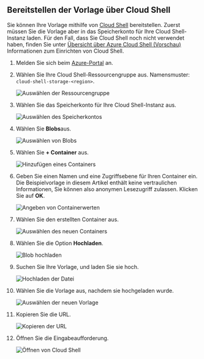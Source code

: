 ## <a name="deploy-template-from-cloud-shell"></a>Bereitstellen der Vorlage über Cloud Shell

Sie können Ihre Vorlage mithilfe von [Cloud Shell](../articles/cloud-shell/overview.md) bereitstellen. Zuerst müssen Sie die Vorlage aber in das Speicherkonto für Ihre Cloud Shell-Instanz laden. Für den Fall, dass Sie Cloud Shell noch nicht verwendet haben, finden Sie unter [Übersicht über Azure Cloud Shell (Vorschau)](../articles/cloud-shell/overview.md) Informationen zum Einrichten von Cloud Shell.

1. Melden Sie sich beim [Azure-Portal](https://portal.azure.com) an.

1. Wählen Sie Ihre Cloud Shell-Ressourcengruppe aus. Namensmuster: `cloud-shell-storage-<region>`.

   ![Auswählen der Ressourcengruppe](./media/resource-manager-cloud-shell-deploy/select-cs-resource-group.png)

1. Wählen Sie das Speicherkonto für Ihre Cloud Shell-Instanz aus.

   ![Auswählen des Speicherkontos](./media/resource-manager-cloud-shell-deploy/select-storage.png)

1. Wählen Sie **Blobs**aus.

   ![Auswählen von Blobs](./media/resource-manager-cloud-shell-deploy/select-blobs.png)

1. Wählen Sie **+ Container** aus.

   ![Hinzufügen eines Containers](./media/resource-manager-cloud-shell-deploy/add-container.png)

1. Geben Sie einen Namen und eine Zugriffsebene für Ihren Container ein. Die Beispielvorlage in diesem Artikel enthält keine vertraulichen Informationen, Sie können also anonymen Lesezugriff zulassen. Klicken Sie auf **OK**.

   ![Angeben von Containerwerten](./media/resource-manager-cloud-shell-deploy/provide-container-values.png)

1. Wählen Sie den erstellten Container aus.

   ![Auswählen des neuen Containers](./media/resource-manager-cloud-shell-deploy/select-container.png)

1. Wählen Sie die Option **Hochladen**.

   ![Blob hochladen](./media/resource-manager-cloud-shell-deploy/upload-blob.png)

1. Suchen Sie Ihre Vorlage, und laden Sie sie hoch.

   ![Hochladen der Datei](./media/resource-manager-cloud-shell-deploy/find-and-upload-template.png)

1. Wählen Sie die Vorlage aus, nachdem sie hochgeladen wurde.

   ![Auswählen der neuen Vorlage](./media/resource-manager-cloud-shell-deploy/select-new-template.png)

1. Kopieren Sie die URL.

   ![Kopieren der URL](./media/resource-manager-cloud-shell-deploy/copy-url.png)

1. Öffnen Sie die Eingabeaufforderung.

   ![Öffnen von Cloud Shell](./media/resource-manager-cloud-shell-deploy/start-cloud-shell.png)
